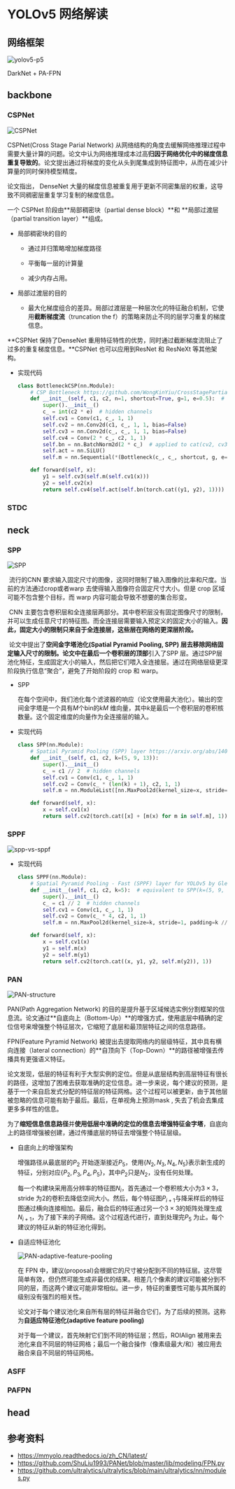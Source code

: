 # YOLOv5 网络解读

## 网络框架

![yolov5-p5](../graph/yolov5-p5.jpeg)

DarkNet  + PA-FPN

## backbone

### CSPNet

![CSPNet](../graph/image-20230207103423145.png)

CSPNet(Cross Stage Parial Network) 从网络结构的角度去缓解网络推理过程中需要大量计算的问题。论文中认为网络推理成本过高**归因于网络优化中的梯度信息重复导致的**。论文提出通过将梯度的变化从头到尾集成到特征图中，从而在减少计算量的同时保持模型精度。

论文指出， DenseNet 大量的梯度信息被重复用于更新不同密集层的权重，这导致不同稠密层重复学习复制的梯度信息。

一个 CSPNet 阶段由**局部稠密块（partial dense block）**和 **局部过渡层（partial  transition layer）**组成。

* 局部稠密块的目的

  * 通过并归策略增加梯度路径

  * 平衡每一层的计算量

  * 减少内存占用。

* 局部过渡层的目的
  * 最大化梯度组合的差异。局部过渡层是一种层次化的特征融合机制，它使用**截断梯度流**（truncation the f）的策略来防止不同的层学习重复的梯度信息。

**CSPNet 保持了DenseNet 重用特征特性的优势，同时通过截断梯度流阻止了过多的重复梯度信息。**CSPNet 也可以应用到ResNet 和 ResNeXt 等其他架构。

* 实现代码

  ```python
  class BottleneckCSP(nn.Module):
      # CSP Bottleneck https://github.com/WongKinYiu/CrossStagePartialNetworks
      def __init__(self, c1, c2, n=1, shortcut=True, g=1, e=0.5):  # ch_in, ch_out, number, shortcut, groups, expansion
          super().__init__()
          c_ = int(c2 * e)  # hidden channels
          self.cv1 = Conv(c1, c_, 1, 1)
          self.cv2 = nn.Conv2d(c1, c_, 1, 1, bias=False)
          self.cv3 = nn.Conv2d(c_, c_, 1, 1, bias=False)
          self.cv4 = Conv(2 * c_, c2, 1, 1)
          self.bn = nn.BatchNorm2d(2 * c_)  # applied to cat(cv2, cv3)
          self.act = nn.SiLU()
          self.m = nn.Sequential(*(Bottleneck(c_, c_, shortcut, g, e=1.0) for _ in range(n)))
  
      def forward(self, x):
          y1 = self.cv3(self.m(self.cv1(x)))
          y2 = self.cv2(x)
          return self.cv4(self.act(self.bn(torch.cat((y1, y2), 1))))
  ```

  

### STDC

## neck

### SPP

![SPP](../graph/image-20230207195732250.png)

​		流行的CNN 要求输入固定尺寸的图像，这同时限制了输入图像的比率和尺度。当前的方法通过crop或者warp 去使得输入图像符合固定尺寸大小。但是 crop 区域可能不包含整个目标，而 warp 内容可能会导致不想要的集合形变。

​		CNN 主要包含卷积层和全连接层两部分。其中卷积层没有固定图像尺寸的限制，并可以生成任意尺寸的特征图。而全连接层需要输入预定义的固定大小的输入。**因此，固定大小的限制只来自于全连接层，这些层在网络的更深层阶段。**

​		论文中提出了**空间金字塔池化(Spatial Pyramid Pooling, SPP) **层去移除网络固定输入尺寸的限制。论文中在**最后一个卷积层的顶部**引入了SPP 层。通过SPP层 池化特征，生成固定大小的输入，然后把它们喂入全连接层。通过在网络层级更深阶段执行信息“聚合”，避免了开始阶段的 crop 和 warp。

* SPP

  在每个空间中，我们池化每个滤波器的响应（论文使用最大池化）。输出的空间金字塔是一个具有$M$个bin的$kM$ 维向量，其中$k$是最后一个卷积层的卷积核数量。这个固定维度的向量作为全连接层的输入。

* 实现代码

  ```python
  class SPP(nn.Module):
      # Spatial Pyramid Pooling (SPP) layer https://arxiv.org/abs/1406.4729
      def __init__(self, c1, c2, k=(5, 9, 13)):
          super().__init__()
          c_ = c1 // 2  # hidden channels
          self.cv1 = Conv(c1, c_, 1, 1)
          self.cv2 = Conv(c_ * (len(k) + 1), c2, 1, 1)
          self.m = nn.ModuleList([nn.MaxPool2d(kernel_size=x, stride=1, padding=x // 2) for x in k])
  
      def forward(self, x):
          x = self.cv1(x)
          return self.cv2(torch.cat([x] + [m(x) for m in self.m], 1))
  ```

### SPPF

![spp-vs-sppf](../graph/image-20230207195448482.png)

* 实现代码

  ```python
  class SPPF(nn.Module):
      # Spatial Pyramid Pooling - Fast (SPPF) layer for YOLOv5 by Glenn Jocher
      def __init__(self, c1, c2, k=5):  # equivalent to SPP(k=(5, 9, 13))
          super().__init__()
          c_ = c1 // 2  # hidden channels
          self.cv1 = Conv(c1, c_, 1, 1)
          self.cv2 = Conv(c_ * 4, c2, 1, 1)
          self.m = nn.MaxPool2d(kernel_size=k, stride=1, padding=k // 2)
  
      def forward(self, x):
          x = self.cv1(x)
          y1 = self.m(x)
          y2 = self.m(y1)
          return self.cv2(torch.cat((x, y1, y2, self.m(y2)), 1))
  ```

  

### PAN

![PAN-structure](../graph/image-20230207135703722.png)

PAN(Path Aggregation Network) 的目的是提升基于区域候选实例分割框架的信息流。论文通过**自底向上（Bottom-Up）**的增强方式，使用底层中精确的定位信号来增强整个特征层次，它缩短了底层和最顶层特征之间的信息路径。

FPN(Feature Pyramid Network) 被提出去提取网络内的层级特征，其中具有横向连接（lateral connection）的**自顶向下（Top-Down）**的路径被增强去传播具有更强语义特征。

论文发现，低层的特征有利于大型实例的定位。但是从底层结构到高层特征有很长的路径，这增加了困难去获取准确的定位信息。进一步来说，每个建议的预测，是基于一个来自启发式分配的特征层的特征网格。这个过程可以被更新，由于其他层被忽略的信息可能有助于最后。最后，在单视角上预测mask , 失去了机会去集成更多多样性的信息。

为了**缩短信息信息路径**并**使用低层中准确的定位的信息去增强特征金字塔**，自底向上的路径增强被创建，通过传播底层的特征去增强整个特征层级。

* 自底向上的增强架构

  增强路径从最底层的$P_2$ 开始逐渐接近$P_5$，使用$\{N_2,N_3,N_4,N_5\}$表示新生成的特征，分别对应$\{P_2,P_3,P_4,P_5\}$，其中$P_2$只是$N_2$，没有任何处理。

  每一个构建块采用高分辨率的特征图$N_i$，首先通过一个卷积核大小为$3\times3$，stride 为2的卷积去降低空间大小。然后，每个特征图$P_{i+1}$与降采样后的特征图通过横向连接相加。最后，融合后的特征通过另一个$3\times3$的矩阵处理生成$N_{i+1}$，为了接下来的子网络。这个过程迭代进行，直到处理完$P_5$ 为止。每个建议的特征从新的特征池化得到。

* 自适应特征池化

  ![PAN-adaptive-feature-pooling](../graph/image-20230207160048554.png)

  在 FPN 中，建议(proposal)会根据它的尺寸被分配到不同的特征层。这尽管简单有效，但仍然可能生成非最优的结果。相差几个像素的建议可能被分到不同的层，而这两个建议可能非常相似。进一步，特征的重要性可能与其所属的级别没有强烈的相关性。

  论文对于每个建议池化来自所有层的特征并融合它们，为了后续的预测。这称为**自适应特征池化(adaptive feature pooling)**

  对于每一个建议，首先映射它们到不同的特征层；然后，ROIAlign 被用来去池化来自不同层的特征网格；最后一个融合操作（像素级最大/和）被应用去融合来自不同层的特征网格。

### ASFF

### PAFPN

## head



## 参考资料

* <https://mmyolo.readthedocs.io/zh_CN/latest/>
* https://github.com/ShuLiu1993/PANet/blob/master/lib/modeling/FPN.py
* <https://github.com/ultralytics/ultralytics/blob/main/ultralytics/nn/modules.py>



